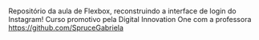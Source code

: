 #

Repositório da aula de Flexbox, reconstruindo a interface de login do Instagram! Curso promotivo pela Digital Innovation One com a professora https://github.com/SpruceGabriela
